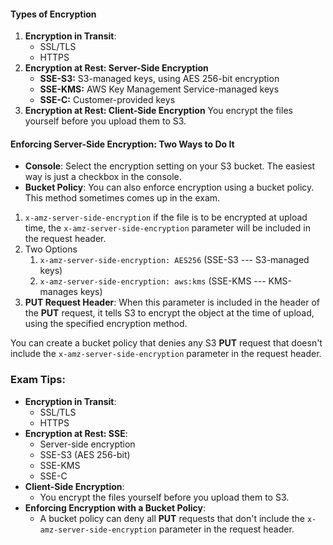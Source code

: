 #### Types of Encryption

1. **Encryption in Transit**:
    * SSL/TLS
    * HTTPS
2. **Encryption at Rest: Server-Side Encryption**
    * **SSE-S3:** S3-managed keys, using AES 256-bit encryption
    * **SSE-KMS:** AWS Key Management Service-managed keys
    * **SSE-C:** Customer-provided keys
3. **Encryption at Rest: Client-Side Encryption**
   You encrypt the files yourself before you upload them to S3.

#### Enforcing Server-Side Encryption: Two Ways to Do It

* **Console**: Select the encryption setting on your S3 bucket. The easiest way is just a checkbox in the console.
* **Bucket Policy**: You can also enforce encryption using a bucket policy. This method sometimes comes up in the exam.

1. `x-amz-server-side-encryption` if the file is to be encrypted at upload time, the `x-amz-server-side-encryption`
   parameter will be included in the request header.
2. Two Options
    1. `x-amz-server-side-encryption: AES256` (SSE-S3 --- S3-managed keys)
    2. `x-amz-server-side-encryption: aws:kms` (SSE-KMS --- KMS-manages keys)
3. **PUT Request Header**: When this parameter is included in the header of the **PUT** request, it tells S3 to encrypt
   the object at the time of upload, using the specified encryption method.

You can create a bucket policy that denies any S3 **PUT** request that doesn't include
the `x-amz-server-side-encryption` parameter in the request header.

### Exam Tips:

* **Encryption in Transit**:
    * SSL/TLS
    * HTTPS
* **Encryption at Rest: SSE**:
    * Server-side encryption
    * SSE-S3 (AES 256-bit)
    * SSE-KMS
    * SSE-C
* **Client-Side Encryption**:
    * You encrypt the files yourself before you upload them to S3.
* **Enforcing Encryption with a Bucket Policy**:
    * A bucket policy can deny all **PUT** requests that don't include the `x-amz-server-side-encryption` parameter in
      the request header.
  